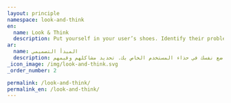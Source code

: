 ```yaml
---
layout: principle
namespace: look-and-think
en:
  name: Look & Think
  description: Put yourself in your user’s shoes. Identify their problems and values.
ar:
  name: المبدأ التصميمي
  description: ضع نفسك في حذاء المستخدم الخاص بك. تحديد مشاكلهم وقيمهم.
_icon_image: /img/look-and-think.svg
_order_number: 2

permalink: /look-and-think/
permalink_en: /look-and-think/
---
```


